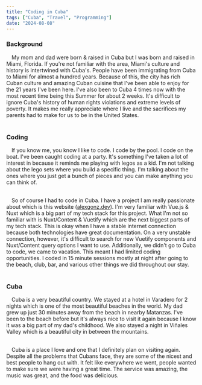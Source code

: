 ```yaml
---
title: "Coding in Cuba"
tags: ["Cuba", "Travel", "Programming"]
date: "2024-08-08"
---
```

### Background

&emsp;My mom and dad were born & raised in Cuba but I was born and raised in Miami, Florida.
If you're not familiar with the area, Miami's culture and history is intertwined with Cuba's.
People have been immigrating from Cuba to Miami for almost a hundred years.
Because of this, the city has rich Cuban culture and amazing Cuban cuisine that I've been able to enjoy for the 21 years I've been here.
I've also been to Cuba 4 times now with the most recent time being this Summer for about 2 weeks.
It's difficult to ignore Cuba's history of human rights violations and extreme levels of poverty.
It makes me really appreciate where I live and the sacrifices my parents had to make for us to be in the United States.
<br><br>

### Coding

&emsp;If you know me, you know I like to code. 
I code by the pool. 
I code on the boat. 
I've been caught coding at a party.
It's something I've taken a lot of interest in because it reminds me playing with legos as a kid.
I'm not talking about the lego sets where you build a specific thing. 
I'm talking about the ones where you just get a bunch of pieces and you can make anything you can think of.
<br><br>

&emsp;So of course I had to code in Cuba.
I have a project I am really passionate about which is this website ([alexgonz.dev](alexgonz.dev)).
I'm very familiar with Vue.js & Nuxt which is a big part of my tech stack for this project.
What I'm not so familiar with is Nuxt/Content & Vuetify which are the next biggest parts of my tech stack.
This is okay when I have a stable internet connection because both technologies have great documentation.
On a very unstable connection, however, it's difficult to search for new Vuetify components and Nuxt/Content query options I want to use.
Additionally, we didn't go to Cuba to code, we came to vacation.
This meant I had limited coding opportunities.
I coded in 15 minute sessions mostly at night after going to the beach, club, bar, and various other things we did throughout our stay.
<br><br>

### Cuba

&emsp;Cuba is a very beautiful country. 
We stayed at a hotel in Varadero for 2 nights which is one of the most beautiful beaches in the world.
My dad grew up just 30 minutes away from the beach in nearby Matanzas. 
I've been to the beach before but it's always nice to visit it again because I know it was a big part of my dad's childhood.
We also stayed a night in Viñales Valley which is a beautiful city in between the mountains.
<br><br>

&emsp;Cuba is a place I love and one that I definitely plan on visiting again.
Despite all the problems that Cubans face, they are some of the nicest and best people to hang out with.
It felt like everywhere we went, people wanted to make sure we were having a great time.
The service was amazing, the music was great, and the food was delicious.